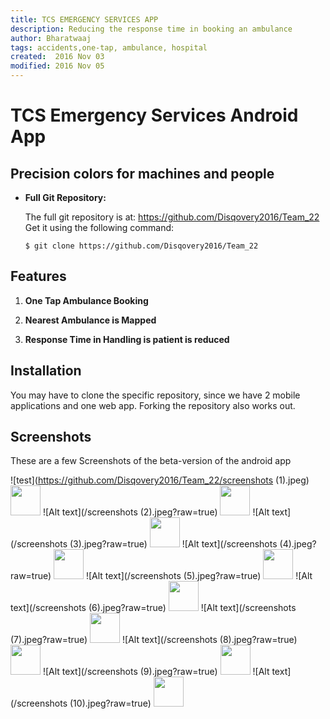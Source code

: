 ```yaml
---
title: TCS EMERGENCY SERVICES APP
description: Reducing the response time in booking an ambulance
author: Bharatwaaj
tags: accidents,one-tap, ambulance, hospital
created:  2016 Nov 03
modified: 2016 Nov 05
---
```


TCS Emergency Services Android App
==================================

## Precision colors for machines and people

*   **Full Git Repository:**

    The full git repository is at: <https://github.com/Disqovery2016/Team_22>
    Get it using the following command:

        $ git clone https://github.com/Disqovery2016/Team_22


Features
--------

1. **One Tap Ambulance Booking**

2. **Nearest Ambulance is Mapped**

3. **Response Time in Handling is patient is reduced**

Installation
------------

You may have to clone the specific repository, since we have 2 mobile applications and one web app.
Forking the repository also works out.


Screenshots
-----------

These are a few Screenshots of the beta-version of the android app

![test](https://github.com/Disqovery2016/Team_22/screenshots (1).jpeg)
<img src="https://github.com/Disqovery2016/Team_22/screenshots (1).jpeg?raw=true" width="48">
![Alt text](/screenshots (2).jpeg?raw=true)
<img src="https://github.com/Disqovery2016/Team_22" width="48">
![Alt text](/screenshots (3).jpeg?raw=true)
<img src="https://github.com/Disqovery2016/Team_22" width="48">
![Alt text](/screenshots (4).jpeg?raw=true)
<img src="https://github.com/Disqovery2016/Team_22" width="48">
![Alt text](/screenshots (5).jpeg?raw=true)
<img src="https://github.com/Disqovery2016/Team_22" width="48">
![Alt text](/screenshots (6).jpeg?raw=true)
<img src="https://github.com/Disqovery2016/Team_22" width="48">
![Alt text](/screenshots (7).jpeg?raw=true)
<img src="https://github.com/Disqovery2016/Team_22" width="48">
![Alt text](/screenshots (8).jpeg?raw=true)
<img src="https://github.com/Disqovery2016/Team_22" width="48">
![Alt text](/screenshots (9).jpeg?raw=true)
<img src="https://github.com/Disqovery2016/Team_22" width="48">
![Alt text](/screenshots (10).jpeg?raw=true)
<img src="https://github.com/Disqovery2016/Team_22" width="48">